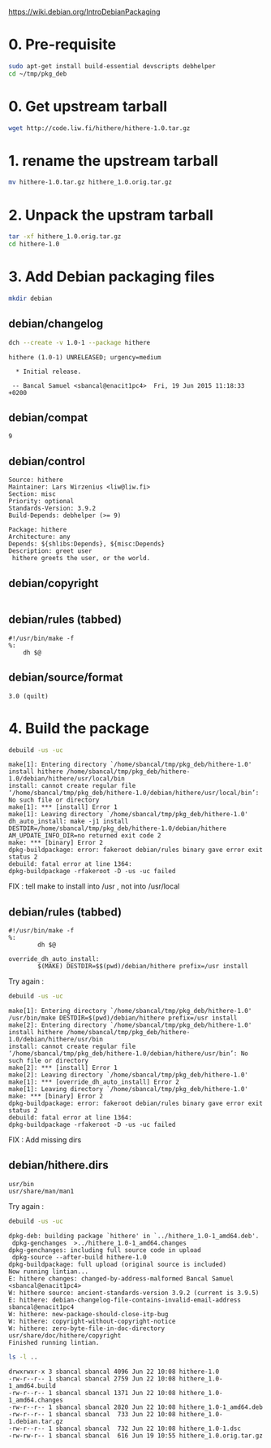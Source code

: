 https://wiki.debian.org/IntroDebianPackaging

# 0. Pre-requisite

~~~ bash
sudo apt-get install build-essential devscripts debhelper
cd ~/tmp/pkg_deb
~~~


# 0. Get upstream tarball
~~~ bash
wget http://code.liw.fi/hithere/hithere-1.0.tar.gz
~~~


# 1. rename the upstream tarball
~~~ bash
mv hithere-1.0.tar.gz hithere_1.0.orig.tar.gz
~~~


# 2. Unpack the upstram tarball
~~~ bash
tar -xf hithere_1.0.orig.tar.gz
cd hithere-1.0
~~~


# 3. Add Debian packaging files

~~~ bash
mkdir debian
~~~


## debian/changelog

~~~ bash
dch --create -v 1.0-1 --package hithere
~~~

~~~ snip
hithere (1.0-1) UNRELEASED; urgency=medium

  * Initial release.

 -- Bancal Samuel <sbancal@enacit1pc4>  Fri, 19 Jun 2015 11:18:33 +0200
~~~


## debian/compat
~~~ snip
9
~~~


## debian/control
~~~ snip
Source: hithere
Maintainer: Lars Wirzenius <liw@liw.fi>
Section: misc
Priority: optional
Standards-Version: 3.9.2
Build-Depends: debhelper (>= 9)

Package: hithere
Architecture: any
Depends: ${shlibs:Depends}, ${misc:Depends}
Description: greet user
 hithere greets the user, or the world.
~~~


## debian/copyright
~~~ snip
~~~


## debian/rules (tabbed)
~~~ snip
#!/usr/bin/make -f
%:
	dh $@
~~~


## debian/source/format
~~~ snip
3.0 (quilt)
~~~


# 4. Build the package

~~~ bash
debuild -us -uc
~~~

~~~ snip
make[1]: Entering directory `/home/sbancal/tmp/pkg_deb/hithere-1.0'
install hithere /home/sbancal/tmp/pkg_deb/hithere-1.0/debian/hithere/usr/local/bin
install: cannot create regular file ‘/home/sbancal/tmp/pkg_deb/hithere-1.0/debian/hithere/usr/local/bin’: No such file or directory
make[1]: *** [install] Error 1
make[1]: Leaving directory `/home/sbancal/tmp/pkg_deb/hithere-1.0'
dh_auto_install: make -j1 install DESTDIR=/home/sbancal/tmp/pkg_deb/hithere-1.0/debian/hithere AM_UPDATE_INFO_DIR=no returned exit code 2
make: *** [binary] Error 2
dpkg-buildpackage: error: fakeroot debian/rules binary gave error exit status 2
debuild: fatal error at line 1364:
dpkg-buildpackage -rfakeroot -D -us -uc failed
~~~

FIX : tell make to install into /usr , not into /usr/local

## debian/rules (tabbed)
~~~ snip
#!/usr/bin/make -f
%:
        dh $@

override_dh_auto_install:
        $(MAKE) DESTDIR=$$(pwd)/debian/hithere prefix=/usr install
~~~


Try again : 

~~~ bash
debuild -us -uc
~~~

~~~ snip
make[1]: Entering directory `/home/sbancal/tmp/pkg_deb/hithere-1.0'
/usr/bin/make DESTDIR=$(pwd)/debian/hithere prefix=/usr install
make[2]: Entering directory `/home/sbancal/tmp/pkg_deb/hithere-1.0'
install hithere /home/sbancal/tmp/pkg_deb/hithere-1.0/debian/hithere/usr/bin
install: cannot create regular file ‘/home/sbancal/tmp/pkg_deb/hithere-1.0/debian/hithere/usr/bin’: No such file or directory
make[2]: *** [install] Error 1
make[2]: Leaving directory `/home/sbancal/tmp/pkg_deb/hithere-1.0'
make[1]: *** [override_dh_auto_install] Error 2
make[1]: Leaving directory `/home/sbancal/tmp/pkg_deb/hithere-1.0'
make: *** [binary] Error 2
dpkg-buildpackage: error: fakeroot debian/rules binary gave error exit status 2
debuild: fatal error at line 1364:
dpkg-buildpackage -rfakeroot -D -us -uc failed
~~~

FIX : Add missing dirs

## debian/hithere.dirs
~~~ snip
usr/bin
usr/share/man/man1
~~~


Try again : 

~~~ bash
debuild -us -uc
~~~

~~~ snip
dpkg-deb: building package `hithere' in `../hithere_1.0-1_amd64.deb'.
 dpkg-genchanges  >../hithere_1.0-1_amd64.changes
dpkg-genchanges: including full source code in upload
 dpkg-source --after-build hithere-1.0
dpkg-buildpackage: full upload (original source is included)
Now running lintian...
E: hithere changes: changed-by-address-malformed Bancal Samuel <sbancal@enacit1pc4>
W: hithere source: ancient-standards-version 3.9.2 (current is 3.9.5)
E: hithere: debian-changelog-file-contains-invalid-email-address sbancal@enacit1pc4
W: hithere: new-package-should-close-itp-bug
W: hithere: copyright-without-copyright-notice
W: hithere: zero-byte-file-in-doc-directory usr/share/doc/hithere/copyright
Finished running lintian.
~~~

~~~ bash
ls -l ..
~~~

~~~ snip
drwxrwxr-x 3 sbancal sbancal 4096 Jun 22 10:08 hithere-1.0
-rw-r--r-- 1 sbancal sbancal 2759 Jun 22 10:08 hithere_1.0-1_amd64.build
-rw-r--r-- 1 sbancal sbancal 1371 Jun 22 10:08 hithere_1.0-1_amd64.changes
-rw-r--r-- 1 sbancal sbancal 2820 Jun 22 10:08 hithere_1.0-1_amd64.deb
-rw-r--r-- 1 sbancal sbancal  733 Jun 22 10:08 hithere_1.0-1.debian.tar.gz
-rw-r--r-- 1 sbancal sbancal  732 Jun 22 10:08 hithere_1.0-1.dsc
-rw-rw-r-- 1 sbancal sbancal  616 Jun 19 10:55 hithere_1.0.orig.tar.gz
~~~
